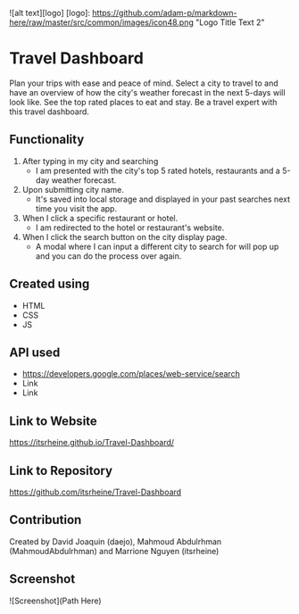 ![alt text][logo]
[logo]: https://github.com/adam-p/markdown-here/raw/master/src/common/images/icon48.png "Logo Title Text 2"
# Travel Dashboard
Plan your trips with ease and peace of mind. Select a city to travel to and have an overview of how the city's weather forecast in the next 5-days will look like. See the top rated places to eat and stay. Be a travel expert with this travel dashboard. 

## Functionality
1. After typing in my city and searching
    * I am presented with the city's top 5 rated hotels, restaurants and a 5-day weather forecast.
2. Upon submitting city name.
    * It's saved into local storage and displayed in your past searches next time you visit the app.
3. When I click a specific restaurant or hotel.
    * I am redirected to the hotel or restaurant's website.
4. When I click the search button on the city display page.
    * A modal where I can input a different city to search for will pop up and you can do the process over again.

## Created using
* HTML
* CSS
* JS

## API used
* https://developers.google.com/places/web-service/search
* Link
* Link

## Link to Website
https://itsrheine.github.io/Travel-Dashboard/

## Link to Repository
https://github.com/itsrheine/Travel-Dashboard

## Contribution
Created by David Joaquin (daejo), Mahmoud Abdulrhman (MahmoudAbdulrhman) and Marrione Nguyen (itsrheine)

## Screenshot
![Screenshot](Path Here)

